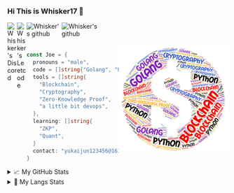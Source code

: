 ### Hi This is Whisker17 👋

<a href="https://discord.gg/nZH28Y">
  <img align="left" alt="Whisker's Discord" width="22px" src="https://cdn.jsdelivr.net/npm/simple-icons@v3/icons/discord.svg" />
</a>

<a href="https://leetcode.com/killmyex/">
  <img align="left" alt="Whisker's Leetcode" width="22px" src="https://cdn.jsdelivr.net/npm/simple-icons@v3/icons/leetcode.svg" />
</a>

<a href="https://github.com/Whisker17">
  <img align="left" alt="Whisker's github" width="80px" src="https://visitor-badge.glitch.me/badge?page_id=Whisker17.Whisker17" />
</a>

<a href="https://github.com/Whisker17">
  <img align="left" alt="Whisker's github" width="100px" src="https://img.shields.io/badge/dynamic/json?color=000000&label=Github&query=%24.data.totalSubs&suffix=Followers&url=https%3A%2F%2Fapi.spencerwoo.com%2Fsubstats%2F%3Fsource%3Dgithub%26queryKey%3DWhisker17" />
</a>

<br>
<br>
<br>

<img src="https://github.com/Whisker17/Whisker17/blob/main/src/Word%20Art.jpeg" alt="Whisker" width="250" height="250" align="right">


```Go
const Joe = {
  pronouns = "male",
  code = []string{"Golang", "Python", "C++"},
  tools = []string{
    "Blockchain",
    "Cryptography",
    "Zero-Knowledge Proof",
    "a little bit devops",
  },
  learning: []string{
    "ZKP",
    "Quant",
  }
  contact: "yukaijun123456@163.com",
}
```

<details>
<summary>📈 My GitHub Stats</summary>

<p align="center"> <img src="https://github-readme-stats.vercel.app/api?username=Whisker17&show_icons=true&theme=dark" alt="Whisker17" />

</details>

<details>
<summary>🔭 My Langs Stats</summary>

<p align="center"> <img src="https://github-readme-stats.vercel.app/api/top-langs/?username=Whisker17" alt="Whisker17" />

</details>
